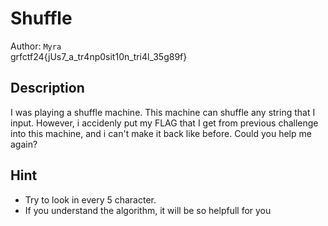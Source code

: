 # Shuffle

Author: `Myra` 
<br>
grfctf24{jUs7_a_tr4np0sit10n_tri4l_35g89f}

## Description

I was playing a shuffle machine. This machine can shuffle any string that I input. However, i accidenly put my FLAG that I get from previous challenge into this machine, and i can't make it back like before. Could you help me again?

## Hint

- Try to look in every 5 character.
- If you understand the algorithm, it will be so helpfull for you